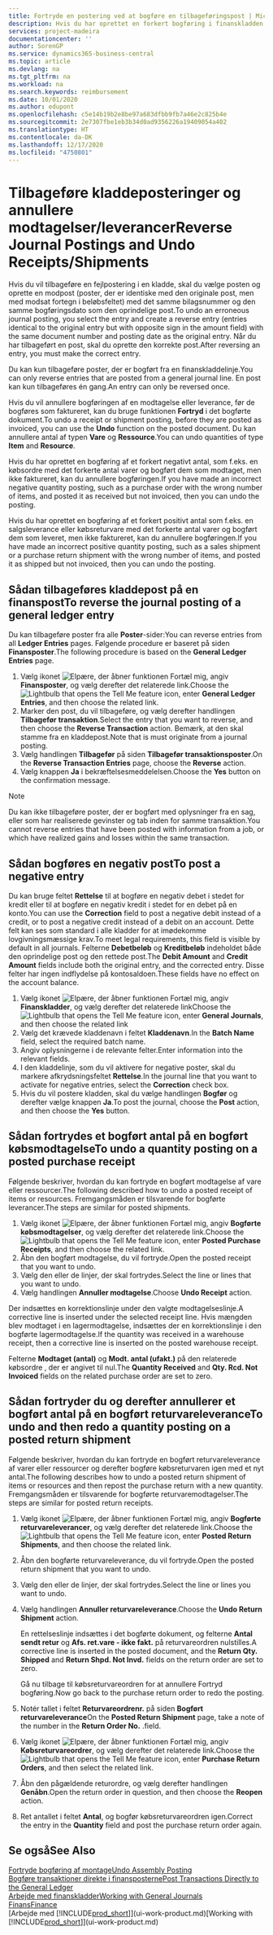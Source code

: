 ```yaml
---
title: Fortryde en postering ved at bogføre en tilbageføringspost | Microsoft Docs
description: Hvis du har oprettet en forkert bogføring i finanskladden, kan du bruge funktionen Tilbagefør transaktion til at fortryde bogføringen med et korrekt revisionsspor.
services: project-madeira
documentationcenter: ''
author: SorenGP
ms.service: dynamics365-business-central
ms.topic: article
ms.devlang: na
ms.tgt_pltfrm: na
ms.workload: na
ms.search.keywords: reimbursement
ms.date: 10/01/2020
ms.author: edupont
ms.openlocfilehash: c5e14b19b2e8be97a683dfbb9fb7a46e2c825b4e
ms.sourcegitcommit: 2e7307fbe1eb3b34d0ad9356226a19409054a402
ms.translationtype: HT
ms.contentlocale: da-DK
ms.lasthandoff: 12/17/2020
ms.locfileid: "4750801"
---
```

# <a name="reverse-journal-postings-and-undo-receiptsshipments"></a><span data-ttu-id="4253f-103">Tilbageføre kladdeposteringer og annullere modtagelser/leverancer</span><span class="sxs-lookup"><span data-stu-id="4253f-103">Reverse Journal Postings and Undo Receipts/Shipments</span></span>
<span data-ttu-id="4253f-104">Hvis du vil tilbageføre en fejlpostering i en kladde, skal du vælge posten og oprette en modpost (poster, der er identiske med den originale post, men med modsat fortegn i beløbsfeltet) med det samme bilagsnummer og den samme bogføringsdato som den oprindelige post.</span><span class="sxs-lookup"><span data-stu-id="4253f-104">To undo an erroneous journal posting, you select the entry and create a reverse entry (entries identical to the original entry but with opposite sign in the amount field) with the same document number and posting date as the original entry.</span></span> <span data-ttu-id="4253f-105">Når du har tilbageført en post, skal du oprette den korrekte post.</span><span class="sxs-lookup"><span data-stu-id="4253f-105">After reversing an entry, you must make the correct entry.</span></span>

<span data-ttu-id="4253f-106">Du kan kun tilbageføre poster, der er bogført fra en finanskladdelinje.</span><span class="sxs-lookup"><span data-stu-id="4253f-106">You can only reverse entries that are posted from a general journal line.</span></span> <span data-ttu-id="4253f-107">En post kan kun tilbageføres én gang.</span><span class="sxs-lookup"><span data-stu-id="4253f-107">An entry can only be reversed once.</span></span>

<span data-ttu-id="4253f-108">Hvis du vil annullere bogføringen af en modtagelse eller leverance, før de bogføres som faktureret, kan du bruge funktionen **Fortryd** i det bogførte dokument.</span><span class="sxs-lookup"><span data-stu-id="4253f-108">To undo a receipt or shipment posting, before they are posted as invoiced, you can use the **Undo** function on the posted document.</span></span> <span data-ttu-id="4253f-109">Du kan annullere antal af typen **Vare** og **Ressource**.</span><span class="sxs-lookup"><span data-stu-id="4253f-109">You can undo quantities of type **Item** and **Resource**.</span></span>

<span data-ttu-id="4253f-110">Hvis du har oprettet en bogføring af et forkert negativt antal, som f.eks. en købsordre med det forkerte antal varer og bogført dem som modtaget, men ikke faktureret, kan du annullere bogføringen.</span><span class="sxs-lookup"><span data-stu-id="4253f-110">If you have made an incorrect negative quantity posting, such as a purchase order with the wrong number of items, and posted it as received but not invoiced, then you can undo the posting.</span></span>

<span data-ttu-id="4253f-111">Hvis du har oprettet en bogføring af et forkert positivt antal som f.eks. en salgsleverance eller købsreturvare med det forkerte antal varer og bogført dem som leveret, men ikke faktureret, kan du annullere bogføringen.</span><span class="sxs-lookup"><span data-stu-id="4253f-111">If you have made an incorrect positive quantity posting, such as a sales shipment or a purchase return shipment with the wrong number of items, and posted it as shipped but not invoiced, then you can undo the posting.</span></span>   

## <a name="to-reverse-the-journal-posting-of-a-general-ledger-entry"></a><span data-ttu-id="4253f-112">Sådan tilbageføres kladdepost på en finanspost</span><span class="sxs-lookup"><span data-stu-id="4253f-112">To reverse the journal posting of a general ledger entry</span></span>
<span data-ttu-id="4253f-113">Du kan tilbageføre poster fra alle **Poster**-sider:</span><span class="sxs-lookup"><span data-stu-id="4253f-113">You can reverse entries from all **Ledger Entries** pages.</span></span> <span data-ttu-id="4253f-114">Følgende procedure er baseret på siden **Finansposter**.</span><span class="sxs-lookup"><span data-stu-id="4253f-114">The following procedure is based on the **General Ledger Entries** page.</span></span>
1. <span data-ttu-id="4253f-115">Vælg ikonet ![Elpære, der åbner funktionen Fortæl mig](media/ui-search/search_small.png "Fortæl mig, hvad du vil foretage dig"), angiv **Finansposter**, og vælg derefter det relaterede link.</span><span class="sxs-lookup"><span data-stu-id="4253f-115">Choose the ![Lightbulb that opens the Tell Me feature](media/ui-search/search_small.png "Tell me what you want to do") icon, enter **General Ledger Entries**, and then choose the related link.</span></span>
2. <span data-ttu-id="4253f-116">Marker den post, du vil tilbageføre, og vælg derefter handlingen **Tilbagefør transaktion**.</span><span class="sxs-lookup"><span data-stu-id="4253f-116">Select the entry that you want to reverse, and then choose the **Reverse Transaction** action.</span></span> <span data-ttu-id="4253f-117">Bemærk, at den skal stamme fra en kladdepost.</span><span class="sxs-lookup"><span data-stu-id="4253f-117">Note that is must originate from a journal posting.</span></span>
3. <span data-ttu-id="4253f-118">Vælg handlingen **Tilbagefør** på siden **Tilbagefør transaktionsposter**.</span><span class="sxs-lookup"><span data-stu-id="4253f-118">On the **Reverse Transaction Entries** page, choose the **Reverse** action.</span></span>
4. <span data-ttu-id="4253f-119">Vælg knappen **Ja** i bekræftelsesmeddelelsen.</span><span class="sxs-lookup"><span data-stu-id="4253f-119">Choose the **Yes** button on the confirmation message.</span></span>

> [!NOTE]
> <span data-ttu-id="4253f-120">Du kan ikke tilbageføre poster, der er bogført med oplysninger fra en sag, eller som har realiserede gevinster og tab inden for samme transaktion.</span><span class="sxs-lookup"><span data-stu-id="4253f-120">You cannot reverse entries that have been posted with information from a job, or which have realized gains and losses within the same transaction.</span></span>

## <a name="to-post-a-negative-entry"></a><span data-ttu-id="4253f-121">Sådan bogføres en negativ post</span><span class="sxs-lookup"><span data-stu-id="4253f-121">To post a negative entry</span></span>  
<span data-ttu-id="4253f-122">Du kan bruge feltet **Rettelse** til at bogføre en negativ debet i stedet for kredit eller til at bogføre en negativ kredit i stedet for en debet på en konto.</span><span class="sxs-lookup"><span data-stu-id="4253f-122">You can use the **Correction** field to post a negative debit instead of a credit, or to post a negative credit instead of a debit on an account.</span></span> <span data-ttu-id="4253f-123">Dette felt kan ses som standard i alle kladder for at imødekomme lovgivningsmæssige krav.</span><span class="sxs-lookup"><span data-stu-id="4253f-123">To meet legal requirements, this field is visible by default in all journals.</span></span> <span data-ttu-id="4253f-124">Felterne **Debetbeløb** og **Kreditbeløb** indeholdet både den oprindelige post og den rettede post.</span><span class="sxs-lookup"><span data-stu-id="4253f-124">The **Debit Amount** and **Credit Amount** fields include both the original entry, and the corrected entry.</span></span> <span data-ttu-id="4253f-125">Disse felter har ingen indflydelse på kontosaldoen.</span><span class="sxs-lookup"><span data-stu-id="4253f-125">These fields have no effect on the account balance.</span></span>  

1.  <span data-ttu-id="4253f-126">Vælg ikonet ![Elpære, der åbner funktionen Fortæl mig](media/ui-search/search_small.png "Fortæl mig, hvad du vil foretage dig"), angiv **Finanskladder**, og vælg derefter det relaterede link</span><span class="sxs-lookup"><span data-stu-id="4253f-126">Choose the ![Lightbulb that opens the Tell Me feature](media/ui-search/search_small.png "Tell me what you want to do") icon, enter **General Journals**, and then choose the related link</span></span>  
2.  <span data-ttu-id="4253f-127">Vælg det krævede kladdenavn i feltet **Kladdenavn**.</span><span class="sxs-lookup"><span data-stu-id="4253f-127">In the **Batch Name** field, select the required batch name.</span></span>  
3.  <span data-ttu-id="4253f-128">Angiv oplysningerne i de relevante felter.</span><span class="sxs-lookup"><span data-stu-id="4253f-128">Enter information into the relevant fields.</span></span>  
4.  <span data-ttu-id="4253f-129">I den kladdelinje, som du vil aktivere for negative poster, skal du markere afkrydsningsfeltet **Rettelse**.</span><span class="sxs-lookup"><span data-stu-id="4253f-129">In the journal line that you want to activate for negative entries, select the **Correction** check box.</span></span>  
5.  <span data-ttu-id="4253f-130">Hvis du vil postere kladden, skal du vælge handlingen **Bogfør** og derefter vælge knappen **Ja**.</span><span class="sxs-lookup"><span data-stu-id="4253f-130">To post the journal, choose the **Post** action, and then choose the **Yes** button.</span></span>

## <a name="to-undo-a-quantity-posting-on-a-posted-purchase-receipt"></a><span data-ttu-id="4253f-131">Sådan fortrydes et bogført antal på en bogført købsmodtagelse</span><span class="sxs-lookup"><span data-stu-id="4253f-131">To undo a quantity posting on a posted purchase receipt</span></span>  
<span data-ttu-id="4253f-132">Følgende beskriver, hvordan du kan fortryde en bogført modtagelse af vare eller ressourcer.</span><span class="sxs-lookup"><span data-stu-id="4253f-132">The following described how to undo a posted receipt of items or resources.</span></span> <span data-ttu-id="4253f-133">Fremgangsmåden er tilsvarende for bogførte leverancer.</span><span class="sxs-lookup"><span data-stu-id="4253f-133">The steps are similar for posted shipments.</span></span>

1.  <span data-ttu-id="4253f-134">Vælg ikonet ![Elpære, der åbner funktionen Fortæl mig](media/ui-search/search_small.png "Fortæl mig, hvad du vil foretage dig"), angiv **Bogførte købsmodtagelser**, og vælg derefter det relaterede link.</span><span class="sxs-lookup"><span data-stu-id="4253f-134">Choose the ![Lightbulb that opens the Tell Me feature](media/ui-search/search_small.png "Tell me what you want to do") icon, enter **Posted Purchase Receipts**, and then choose the related link.</span></span>  
2.  <span data-ttu-id="4253f-135">Åbn den bogført modtagelse, du vil fortryde.</span><span class="sxs-lookup"><span data-stu-id="4253f-135">Open the posted receipt that you want to undo.</span></span>  
3.  <span data-ttu-id="4253f-136">Vælg den eller de linjer, der skal fortrydes.</span><span class="sxs-lookup"><span data-stu-id="4253f-136">Select the line or lines that you want to undo.</span></span>  
4.  <span data-ttu-id="4253f-137">Vælg handlingen **Annuller modtagelse**.</span><span class="sxs-lookup"><span data-stu-id="4253f-137">Choose **Undo Receipt** action.</span></span>

<span data-ttu-id="4253f-138">Der indsættes en korrektionslinje under den valgte modtagelseslinje.</span><span class="sxs-lookup"><span data-stu-id="4253f-138">A corrective line is inserted under the selected receipt line.</span></span> <span data-ttu-id="4253f-139">Hvis mængden blev modtaget i en lagermodtagelse, indsættes der en korrektionslinje i den bogførte lagermodtagelse.</span><span class="sxs-lookup"><span data-stu-id="4253f-139">If the quantity was received in a warehouse receipt, then a corrective line is inserted on the posted warehouse receipt.</span></span>  

<span data-ttu-id="4253f-140">Felterne **Modtaget (antal)** og **Modt. antal (ufakt.)** på den relaterede købsordre , der er angivet til nul.</span><span class="sxs-lookup"><span data-stu-id="4253f-140">The **Quantity Received** and **Qty. Rcd. Not Invoiced** fields on the related purchase order are set to zero.</span></span>

## <a name="to-undo-and-then-redo-a-quantity-posting-on-a-posted-return-shipment"></a><span data-ttu-id="4253f-141">Sådan fortryder du og derefter annullerer et bogført antal på en bogført returvareleverance</span><span class="sxs-lookup"><span data-stu-id="4253f-141">To undo and then redo a quantity posting on a posted return shipment</span></span>
<span data-ttu-id="4253f-142">Følgende beskriver, hvordan du kan fortryde en bogført returvareleverance af varer eller ressourcer og derefter bogføre købsreturvaren igen med et nyt antal.</span><span class="sxs-lookup"><span data-stu-id="4253f-142">The following describes how to undo a posted return shipment of items or resources and then repost the purchase return with a new quantity.</span></span> <span data-ttu-id="4253f-143">Fremgangsmåden er tilsvarende for bogførte returvaremodtagelser.</span><span class="sxs-lookup"><span data-stu-id="4253f-143">The steps are similar for posted return receipts.</span></span>

1.  <span data-ttu-id="4253f-144">Vælg ikonet ![Elpære, der åbner funktionen Fortæl mig](media/ui-search/search_small.png "Fortæl mig, hvad du vil foretage dig"), angiv **Bogførte returvareleverancer**, og vælg derefter det relaterede link.</span><span class="sxs-lookup"><span data-stu-id="4253f-144">Choose the ![Lightbulb that opens the Tell Me feature](media/ui-search/search_small.png "Tell me what you want to do") icon, enter **Posted Return Shipments**, and then choose the related link.</span></span>  
2.  <span data-ttu-id="4253f-145">Åbn den bogførte returvareleverance, du vil fortryde.</span><span class="sxs-lookup"><span data-stu-id="4253f-145">Open the posted return shipment that you want to undo.</span></span>
3. <span data-ttu-id="4253f-146">Vælg den eller de linjer, der skal fortrydes.</span><span class="sxs-lookup"><span data-stu-id="4253f-146">Select the line or lines you want to undo.</span></span>  

4.  <span data-ttu-id="4253f-147">Vælg handlingen **Annuller returvareleverance**.</span><span class="sxs-lookup"><span data-stu-id="4253f-147">Choose the **Undo Return Shipment** action.</span></span>  

    <span data-ttu-id="4253f-148">En rettelseslinje indsættes i det bogførte dokument, og felterne **Antal sendt retur** og **Afs. ret.vare - ikke fakt.** på returvareordren nulstilles.</span><span class="sxs-lookup"><span data-stu-id="4253f-148">A corrective line is inserted in the posted document, and the **Return Qty. Shipped** and **Return Shpd. Not Invd.** fields on the return order are set to zero.</span></span>  

    <span data-ttu-id="4253f-149">Gå nu tilbage til købsreturvareordren for at annullere Fortryd bogføring.</span><span class="sxs-lookup"><span data-stu-id="4253f-149">Now go back to the purchase return order to redo the posting.</span></span>  

5.  <span data-ttu-id="4253f-150">Notér tallet i feltet **Returvareordrenr.** på siden **Bogført returvareleverance**</span><span class="sxs-lookup"><span data-stu-id="4253f-150">On the **Posted Return Shipment** page, take a note of the number in the **Return Order No.**</span></span> <span data-ttu-id="4253f-151">.</span><span class="sxs-lookup"><span data-stu-id="4253f-151">field.</span></span>  
6.  <span data-ttu-id="4253f-152">Vælg ikonet ![Elpære, der åbner funktionen Fortæl mig](media/ui-search/search_small.png "Fortæl mig, hvad du vil foretage dig"), angiv **Købsreturvareordrer**, og vælg derefter det relaterede link.</span><span class="sxs-lookup"><span data-stu-id="4253f-152">Choose the ![Lightbulb that opens the Tell Me feature](media/ui-search/search_small.png "Tell me what you want to do") icon, enter **Purchase Return Orders**, and then select the related link.</span></span>  
7.  <span data-ttu-id="4253f-153">Åbn den pågældende returordre, og vælg derefter handlingen **Genåbn**.</span><span class="sxs-lookup"><span data-stu-id="4253f-153">Open the return order in question, and then choose the **Reopen** action.</span></span>  
8.  <span data-ttu-id="4253f-154">Ret antallet i feltet **Antal**, og bogfør købsreturvareordren igen.</span><span class="sxs-lookup"><span data-stu-id="4253f-154">Correct the entry in the **Quantity** field and post the purchase return order again.</span></span>  

## <a name="see-also"></a><span data-ttu-id="4253f-155">Se også</span><span class="sxs-lookup"><span data-stu-id="4253f-155">See Also</span></span>
[<span data-ttu-id="4253f-156">Fortryde bogføring af montage</span><span class="sxs-lookup"><span data-stu-id="4253f-156">Undo Assembly Posting</span></span>](assembly-how-to-undo-assembly-posting.md)  
[<span data-ttu-id="4253f-157">Bogføre transaktioner direkte i finansposterne</span><span class="sxs-lookup"><span data-stu-id="4253f-157">Post Transactions Directly to the General Ledger</span></span>](finance-how-post-transactions-directly.md)  
[<span data-ttu-id="4253f-158">Arbejde med finanskladder</span><span class="sxs-lookup"><span data-stu-id="4253f-158">Working with General Journals</span></span>](ui-work-general-journals.md)  
[<span data-ttu-id="4253f-159">Finans</span><span class="sxs-lookup"><span data-stu-id="4253f-159">Finance</span></span>](finance.md)  
<span data-ttu-id="4253f-160">[Arbejde med [!INCLUDE[prod_short](includes/prod_short.md)]](ui-work-product.md)</span><span class="sxs-lookup"><span data-stu-id="4253f-160">[Working with [!INCLUDE[prod_short](includes/prod_short.md)]](ui-work-product.md)</span></span>  
